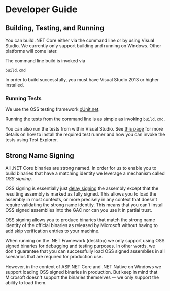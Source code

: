 # Developer Guide

## Building, Testing, and Running

You can build .NET Core either via the command line or by using Visual Studio.
We currently only support building and running on Windows. Other platforms will
come later.

The command line build is invoked via

```
build.cmd
```

In order to build successfully, you must have Visual Studio 2013 or higher
installed.

### Running Tests

We use the OSS testing framework [xUnit.net][xunit].

Running the tests from the command line is as simple as invoking `build.cmd`.

You can also run the tests from within Visual Studio. See [this page][xunit-runner]
for more details on how to install the required test runner and how you can
invoke the tests using Test Explorer.

[xunit]: http://xunit.github.io/
[xunit-runner]: https://xunit.codeplex.com/wikipage?title=HowToUseVs2012

## Strong Name Signing

All .NET Core binaries are strong named. In order for us to enable you to build
binaries that have a matching identity we leverage a mechanism called
*OSS signing*.

OSS signing is essentially just [delay signing][delay-signing] the assembly
except that the resulting assembly is marked as fully signed. This allows you to
load the assembly in most contexts, or more precisely in any context that
doesn't require validating the strong name identity. This means that you can't
install OSS signed assemblies into the GAC nor can you use it in partial trust.

OSS signing allows you to produce binaries that match the strong name identity
of the official binaries as released by Microsoft without having to add skip
verification entries to your machine.

When running on the .NET Framework (desktop) we only support using OSS signed
binaries for debugging and testing purposes. In other words, we don't guarantee
that you can successfully load OSS signed assemblies in all scenarios that are
required for production use.

However, in the context of ASP.NET Core and .NET Native on Windows we support
loading OSS signed binaries in production. But keep in mind that Microsoft
doesn't support the binaries themselves -- we only support the ability to load
them.

[delay-signing]: http://msdn.microsoft.com/en-us/library/t07a3dye.aspx